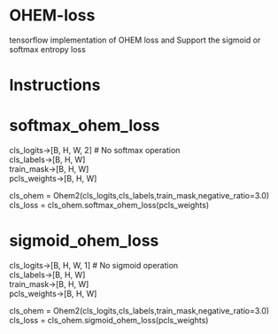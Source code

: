 # OHEM-loss
tensorflow  implementation of OHEM  loss  and Support the sigmoid or softmax entropy loss

# Instructions
 # softmax_ohem_loss
 cls_logits->[B, H, W, 2] # No softmax operation  
 cls_labels->[B, H, W]  
 train_mask->[B, H, W]  
 pcls_weights->[B, H, W]  
   
 cls_ohem = Ohem2(cls_logits,cls_labels,train_mask,negative_ratio=3.0)  
 cls_loss = cls_ohem.softmax_ohem_loss(pcls_weights)  
 
 # sigmoid_ohem_loss
 cls_logits->[B, H, W, 1] # No sigmoid operation  
 cls_labels->[B, H, W]  
 train_mask->[B, H, W]  
 pcls_weights->[B, H, W]  
   
 cls_ohem = Ohem2(cls_logits,cls_labels,train_mask,negative_ratio=3.0)  
 cls_loss = cls_ohem.sigmoid_ohem_loss(pcls_weights)  

